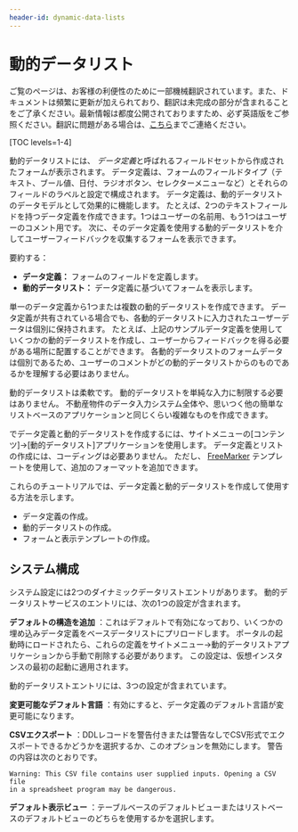 ```yaml
---
header-id: dynamic-data-lists
---
```


# 動的データリスト

<p class="alert alert-info"><span class="wysiwyg-color-blue120">ご覧のページは、お客様の利便性のために一部機械翻訳されています。また、ドキュメントは頻繁に更新が加えられており、翻訳は未完成の部分が含まれることをご了承ください。最新情報は都度公開されておりますため、必ず英語版をご参照ください。翻訳に問題がある場合は、<a href="mailto:support-content-jp@liferay.com">こちら</a>までご連絡ください。</span></p>

[TOC levels=1-4]

動的データリストには、 *データ定義*と呼ばれるフィールドセットから作成されたフォームが表示されます。 データ定義は、フォームのフィールドタイプ（テキスト、ブール値、日付、ラジオボタン、セレクターメニューなど）とそれらのフィールドのラベルと設定で構成されます。 データ定義は、動的データリストのデータモデルとして効果的に機能します。 たとえば、2つのテキストフィールドを持つデータ定義を作成できます。1つはユーザーの名前用、もう1つはユーザーのコメント用です。 次に、そのデータ定義を使用する動的データリストを介してユーザーフィードバックを収集するフォームを表示できます。

要約する：

  - **データ定義：** フォームのフィールドを定義します。
  - **動的データリスト：** データ定義に基づいてフォームを表示します。

単一のデータ定義から1つまたは複数の動的データリストを作成できます。 データ定義が共有されている場合でも、各動的データリストに入力されたユーザーデータは個別に保持されます。 たとえば、上記のサンプルデータ定義を使用していくつかの動的データリストを作成し、ユーザーからフィードバックを得る必要がある場所に配置することができます。 各動的データリストのフォームデータは個別であるため、ユーザーのコメントがどの動的データリストからのものであるかを理解する必要はありません。

動的データリストは柔軟です。 動的データリストを単純な入力に制限する必要はありません。 不動産物件のデータ入力システム全体や、思いつく他の簡単なリストベースのアプリケーションと同じくらい複雑なものを作成できます。

でデータ定義と動的データリストを作成するには、サイトメニューの[コンテンツ]→[動的データリスト]アプリケーションを使用します。 データ定義とリストの作成には、コーディングは必要ありません。 ただし、 [FreeMarker](https://freemarker.apache.org/) テンプレートを使用して、追加のフォーマットを追加できます。

これらのチュートリアルでは、データ定義と動的データリストを作成して使用する方法を示します。

  - データ定義の作成。
  - 動的データリストの作成。
  - フォームと表示テンプレートの作成。

## システム構成

システム設定には2つのダイナミックデータリストエントリがあります。 動的データリストサービスのエントリには、次の1つの設定が含まれます。

**デフォルトの構造を追加** ：これはデフォルトで有効になっており、いくつかの埋め込みデータ定義をベースデータリストにプリロードします。 ポータルの起動時にロードされたら、これらの定義をサイトメニュー→動的データリストアプリケーションから手動で削除する必要があります。 この設定は、仮想インスタンスの最初の起動に適用されます。

動的データリストエントリには、3つの設定が含まれています。

**変更可能なデフォルト言語** ：有効にすると、データ定義のデフォルト言語が変更可能になります。

**CSVエクスポート** ：DDLレコードを警告付きまたは警告なしでCSV形式でエクスポートできるかどうかを選択するか、このオプションを無効にします。 警告の内容は次のとおりです。

    Warning: This CSV file contains user supplied inputs. Opening a CSV file 
    in a spreadsheet program may be dangerous.

**デフォルト表示ビュー** ：テーブルベースのデフォルトビューまたはリストベースのデフォルトビューのどちらを使用するかを選択します。

<!-- I couldn't see this working. Might be non-functional-->

